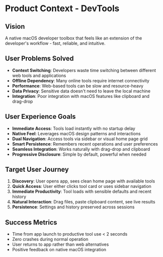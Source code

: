 # Product Context - DevTools

## Vision
A native macOS developer toolbox that feels like an extension of the developer's workflow - fast, reliable, and intuitive.

## User Problems Solved
- **Context Switching**: Developers waste time switching between different web tools and applications
- **Offline Dependency**: Many online tools require internet connectivity
- **Performance**: Web-based tools can be slow and resource-heavy
- **Data Privacy**: Sensitive data doesn't need to leave the local machine
- **Integration**: Poor integration with macOS features like clipboard and drag-drop

## User Experience Goals
- **Immediate Access**: Tools load instantly with no startup delay
- **Native Feel**: Leverages macOS design patterns and interactions
- **Dual Navigation**: Access tools via sidebar or visual home page grid
- **Smart Persistence**: Remembers recent operations and user preferences
- **Seamless Integration**: Works naturally with drag-drop and clipboard
- **Progressive Disclosure**: Simple by default, powerful when needed

## Target User Journey
1. **Discovery**: User opens app, sees clean home page with available tools
2. **Quick Access**: User either clicks tool card or uses sidebar navigation
3. **Immediate Productivity**: Tool loads with sensible defaults and recent history
4. **Natural Interaction**: Drag files, paste clipboard content, see live results
5. **Persistence**: Settings and history preserved across sessions

## Success Metrics
- Time from app launch to productive tool use < 2 seconds
- Zero crashes during normal operation
- User returns to app rather than web alternatives
- Positive feedback on native macOS integration 